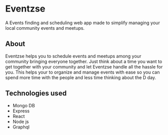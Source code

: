 # Eventzse 
A Events finding and scheduling web app made to simplify managing your local community events and meetups.

## About
Eventzse helps you to schedule events and meetups among your community bringing everyone together. Just think about a time you want to get together with your community and let Eventzse handle all the hassle for you.
This helps your to organize and manage events with ease so you can spend more time with the people and less time thinking about the D day.

## Technologies used
- Mongo DB
- Express
- React
- Node js
- Graphql